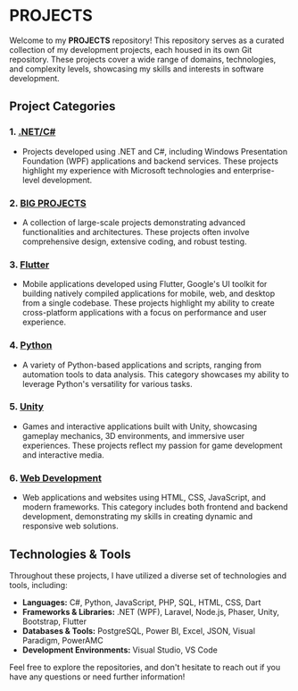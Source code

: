 # **PROJECTS**

Welcome to my **PROJECTS** repository! This repository serves as a curated collection of my development projects, each housed in its own Git repository. These projects cover a wide range of domains, technologies, and complexity levels, showcasing my skills and interests in software development.

## **Project Categories**

### 1. **[.NET/C#](https://github.com/melih0132/PROJECTS/tree/main/.NET-C%23)**
   - Projects developed using .NET and C#, including Windows Presentation Foundation (WPF) applications and backend services. These projects highlight my experience with Microsoft technologies and enterprise-level development.

### 2. **[BIG PROJECTS](https://github.com/melih0132/PROJECTS/tree/main/BIG%20PROJECTS)**
   - A collection of large-scale projects demonstrating advanced functionalities and architectures. These projects often involve comprehensive design, extensive coding, and robust testing.

### 3. **[Flutter](https://github.com/melih0132/PROJECTS/tree/main/FLUTTER)**
   - Mobile applications developed using Flutter, Google's UI toolkit for building natively compiled applications for mobile, web, and desktop from a single codebase. These projects highlight my ability to create cross-platform applications with a focus on performance and user experience.

### 4. **[Python](https://github.com/melih0132/PROJECTS/tree/main/PYTHON)**
   - A variety of Python-based applications and scripts, ranging from automation tools to data analysis. This category showcases my ability to leverage Python's versatility for various tasks.

### 5. **[Unity](https://github.com/melih0132/PROJECTS/tree/main/UNITY)**
   - Games and interactive applications built with Unity, showcasing gameplay mechanics, 3D environments, and immersive user experiences. These projects reflect my passion for game development and interactive media.

### 6. **[Web Development](https://github.com/melih0132/PROJECTS/tree/main/WEB)**
   - Web applications and websites using HTML, CSS, JavaScript, and modern frameworks. This category includes both frontend and backend development, demonstrating my skills in creating dynamic and responsive web solutions.

## **Technologies & Tools**

Throughout these projects, I have utilized a diverse set of technologies and tools, including:

- **Languages:** C#, Python, JavaScript, PHP, SQL, HTML, CSS, Dart
- **Frameworks & Libraries:** .NET (WPF), Laravel, Node.js, Phaser, Unity, Bootstrap, Flutter
- **Databases & Tools:** PostgreSQL, Power BI, Excel, JSON, Visual Paradigm, PowerAMC
- **Development Environments:** Visual Studio, VS Code

Feel free to explore the repositories, and don't hesitate to reach out if you have any questions or need further information!
